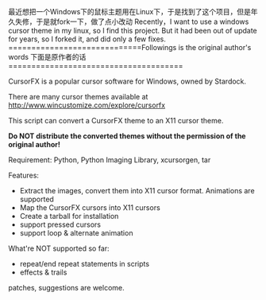 最近想把一个Windows下的鼠标主题用在Linux下，于是找到了这个项目，但是年久失修，于是就fork一下，做了点小改动
Recently，I want to use a windows cursor theme in my linux, so I find this project. But it had been out of update for years, 
so I forked it, and did only a few fixes.
=============================Followings is the original author's words 下面是原作者的话======================================

CursorFX is a popular cursor software for Windows, owned by Stardock.

There are many cursor themes available at http://www.wincustomize.com/explore/cursorfx

This script can convert a CursorFX theme to an X11 cursor theme.

 **Do NOT distribute the converted themes without the permission of the original author!** 

Requirement: Python, Python Imaging Library, xcursorgen, tar

Features:
  * Extract the images, convert them into X11 cursor format. Animations are supported
  * Map the CursorFX cursors into X11 cursors
  * Create a tarball for installation
  * support pressed cursors
  * support loop & alternate animation

What're NOT supported so far:

  * repeat/end repeat statements in scripts
  * effects & trails

patches, suggestions are welcome.
